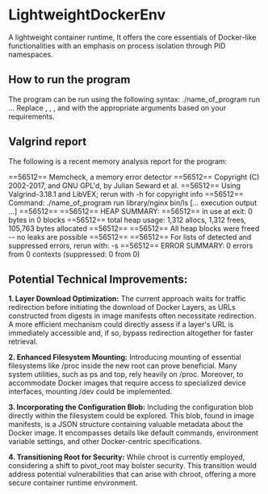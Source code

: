 # LightweightDockerEnv
A lightweight container runtime, It offers the core essentials of Docker-like functionalities with an emphasis on process isolation through PID namespaces.

## **How to run the program**
The program can be run using the following syntax:
./name_of_program run <image> <command> <arg1> <arg2> ...
Replace <image>, <command>, <arg1>, and <arg2> with the appropriate arguments based on your requirements.

## **Valgrind report**
The following is a recent memory analysis report for the program: 

==56512== Memcheck, a memory error detector
==56512== Copyright (C) 2002-2017, and GNU GPL'd, by Julian Seward et al.
==56512== Using Valgrind-3.18.1 and LibVEX; rerun with -h for copyright info
==56512== Command: ./name_of_program run library/nginx bin/ls
[... execution output ...]
==56512== 
==56512== HEAP SUMMARY:
==56512==     in use at exit: 0 bytes in 0 blocks
==56512==   total heap usage: 1,312 allocs, 1,312 frees, 105,763 bytes allocated
==56512== 
==56512== All heap blocks were freed -- no leaks are possible
==56512== 
==56512== For lists of detected and suppressed errors, rerun with: -s
==56512== ERROR SUMMARY: 0 errors from 0 contexts (suppressed: 0 from 0)

## **Potential Technical Improvements:**
**1. Layer Download Optimization:** The current approach waits for traffic redirection before initiating the download of Docker Layers, as URLs constructed from digests in image manifests often necessitate redirection. A more efficient mechanism could directly assess if a layer's URL is immediately accessible and, if so, bypass redirection altogether for faster retrieval.

**2. Enhanced Filesystem Mounting:** Introducing mounting of essential filesystems like /proc inside the new root can prove beneficial. Many system utilities, such as ps and top, rely heavily on /proc. Moreover, to accommodate Docker images that require access to specialized device interfaces, mounting /dev could be implemented.

**3. Incorporating the Configuration Blob:** Including the configuration blob directly within the filesystem could be explored. This blob, found in image manifests, is a JSON structure containing valuable metadata about the Docker image. It encompasses details like default commands, environment variable settings, and other Docker-centric specifications.

**4. Transitioning Root for Security:** While chroot is currently employed, considering a shift to pivot_root may bolster security. This transition would address potential vulnerabilities that can arise with chroot, offering a more secure container runtime environment.
